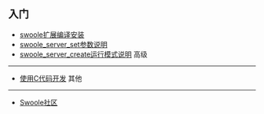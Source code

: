 入门
-----
* [swoole扩展编译安装](install.md)
* [swoole_server_set参数说明](setting.md)
* [swoole_server_create运行模式说明](factory_mode.md)
高级
-----
* [使用C代码开发](use_c.md)
其他
-----
* [Swoole社区](community.md)

